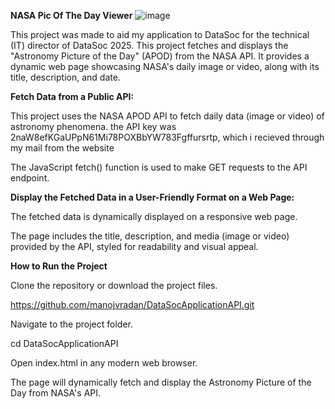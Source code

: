 **NASA Pic Of The Day Viewer**
![image](https://github.com/user-attachments/assets/0f9b61c7-3c4b-4fa6-84a4-d77d3cf50dac)

This project was made to aid my application to DataSoc for the technical (IT) director of DataSoc 2025.
This project fetches and displays the "Astronomy Picture of the Day" (APOD) from the NASA API. It provides a dynamic web page showcasing NASA's daily image or video, along with its title, description, and date.


**Fetch Data from a Public API:**

This project uses the NASA APOD API to fetch daily data (image or video) of astronomy phenomena. the API key was 2naW8efKGaUPpN61Mi78POXBbYW783Fgffursrtp, which i recieved through my mail from the website 

The JavaScript fetch() function is used to make GET requests to the API endpoint.


**Display the Fetched Data in a User-Friendly Format on a Web Page:**

The fetched data is dynamically displayed on a responsive web page.

The page includes the title, description, and media (image or video) provided by the API, styled for readability and visual appeal.


**How to Run the Project**

Clone the repository or download the project files.

https://github.com/manojvradan/DataSocApplicationAPI.git

Navigate to the project folder.

cd DataSocApplicationAPI

Open index.html in any modern web browser.

The page will dynamically fetch and display the Astronomy Picture of the Day from NASA's API.
